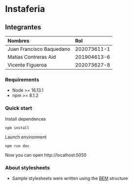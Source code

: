 # Instaferia
## Integrantes
|Nombres|Rol|
|:--|:--|
|Juan Francisco Baquedano | 202073611-1 |
| Matías Contreras Aid | 201904613-6 |
| Vicente Figueroa | 202073627-8 |

### Requirements
- Node >= 16.13.1
- npm >= 8.1.2

### Quick start

Install dependences

```
npm install
```

Launch environment

```
npm run dev
```

Now you can open http://localhost:5050

### About stylesheets
- Sample stylesheets were written using the [BEM](https://getbem.com/) structure
